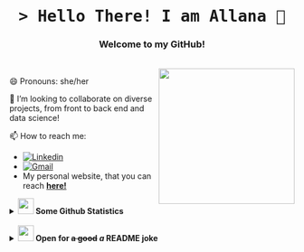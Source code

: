 <h1 align="center"><samp>&gt; Hello There! I am <b><a>Allana 👋 </a></b></samp> </h1>
<h3 align="center"> Welcome to my GitHub! </h3>
<br>

<img align= "right" width= "240" src= "https://media2.giphy.com/media/rwIefmbZUFr2inBRDj/giphy.gif?cid=ecf05e478jxatmrfklkwcqkw4sm1waikjfpphlmojoexw090&rid=giphy.gif&ct=g"/>

😄 Pronouns: she/her

👯 I’m looking to collaborate on diverse projects, from front to back end and data science!

📫 How to reach me: 

- [![Linkedin](https://img.shields.io/badge/-LinkedIn-blue?style=flat&logo=Linkedin&logoColor=white)](https://www.linkedin.com/in/allanatavares/)
- [![Gmail](https://img.shields.io/badge/-Gmail-c14438?style=flat&logo=Gmail&logoColor=white)](mailto:allanatavaresb@gmail.com)
- My personal website, that you can reach [**here!**](https://allana-tb.github.io)

<details>
<summary><b> <img src="https://slackmojis.com/emojis/13263-bongocat_code/download" width="28" /> Some Github Statistics</a></b></summary>
  <br/>
  <p align="center"><img height="137px" src="https://github-readme-streak-stats.herokuapp.com/?user=allana-tb&hide_border=true&theme=calm&border_radius=30px" /></p>
   <p align="center"><img height="137px" src="https://github-readme-stats.vercel.app/api?username=allana-tb&hide_title=true&hide_border=true&show_icons=true&include_all_commits=true&show_icons=true&count_private=true&line_height=21&theme=calm&border_radius=30px" /> </p>
  </details>
<br/>
<details>
<summary><b> <img src="https://emojis.slackmojis.com/emojis/images/1621024394/39092/cat-roll.gif?1621024394" width="28" /> Open for <del>a good</del> <i>a</i> README joke</a></b></summary>
  <br/>
  <p align="center"><img src="https://readme-jokes.vercel.app/api?hideBorder&theme=calm" alt="Jokes Card" /></p></details>


